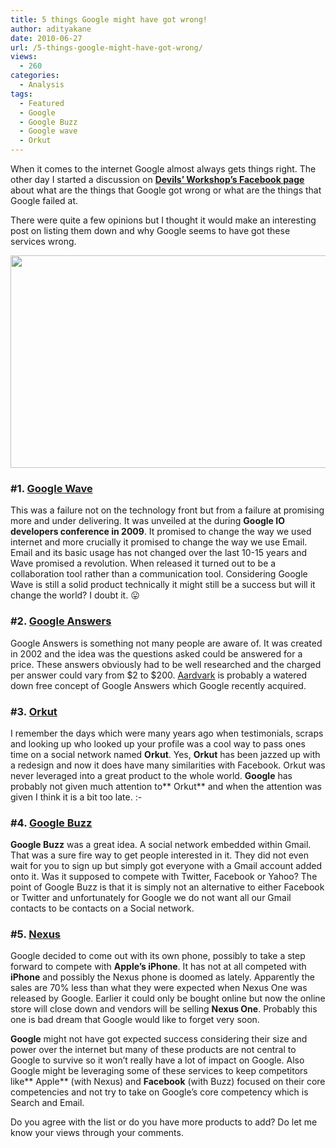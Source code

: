 ```yaml
---
title: 5 things Google might have got wrong!
author: adityakane
date: 2010-06-27
url: /5-things-google-might-have-got-wrong/
views:
  - 260
categories:
  - Analysis
tags:
  - Featured
  - Google
  - Google Buzz
  - Google wave
  - Orkut
---
```

When it comes to the internet Google almost always gets things right. The other day I started a discussion on <a href="http://facebook.com/devilsworkshop.org" onclick="_gaq.push(['_trackEvent', 'outbound-article', 'http://facebook.com/devilsworkshop.org', 'Devils&#8217; Workshop&#8217;s Facebook page']);" ><strong>Devils&#8217; Workshop&#8217;s Facebook page</strong></a> about what are the things that Google got wrong or what are the things that Google failed at.

There were quite a few opinions but I thought it would make an interesting post on listing them down and why Google seems to have got these services wrong.

<a rel="attachment wp-att-27487" href="http://devilsworkshop.org/5-things-google-might-have-got-wrong/google_5_things_fail/"><img class="aligncenter size-full wp-image-27487" title="Google_5_things_fail" src="http://cdn.devilsworkshop.org/files/2010/06/Google_5_things_fail.png" alt="" width="550" height="340" /></a>

### **#1. [Google Wave][1]**

This was a failure not on the technology front but from a failure at promising more and under delivering. It was unveiled at the during **Google IO developers conference in 2009**. It promised to change the way we used internet and more crucially it promised to change the way we use Email. Email and its basic usage has not changed over the last 10-15 years and Wave promised a revolution. When released it turned out to be a collaboration tool rather than a communication tool. Considering Google Wave is still a solid product technically it might still be a success but will it change the world? I doubt it. 😛

### **#2. <a href="http://en.wikipedia.org/wiki/Google_Answers" onclick="_gaq.push(['_trackEvent', 'outbound-article', 'http://en.wikipedia.org/wiki/Google_Answers', 'Google Answers']);" >Google Answers</a>**

Google Answers is something not many people are aware of. It was created in 2002 and the idea was the questions asked could be answered for a price. These answers obviously had to be well researched and the charged per answer could vary from $2 to $200. [Aardvark][2] is probably a watered down free concept of Google Answers which Google recently acquired.

### **#3. <a href="http://orkutdiary.com" onclick="_gaq.push(['_trackEvent', 'outbound-article', 'http://orkutdiary.com', 'Orkut']);" >Orkut</a>**

I remember the days which were many years ago when testimonials, scraps and looking up who looked up your profile was a cool way to pass ones time on a social network named **Orkut**. Yes, **Orkut** has been jazzed up with a redesign and now it does have many similarities with Facebook. Orkut was never leveraged into a great product to the whole world. **Google** has probably not given much attention to** Orkut** and when the attention was given I think it is a bit too late. <img src="http://devilsworkshop.org/wp-includes/images/smilies/frownie.png" alt=":-(" class="wp-smiley" style="height: 1em; max-height: 1em;" />

### **#4. [Google Buzz][3]**

**Google Buzz** was a great idea. A social network embedded within Gmail. That was a sure fire way to get people interested in it. They did not even wait for you to sign up but simply got everyone with a Gmail account added onto it. Was it supposed to compete with Twitter, Facebook or Yahoo? The point of Google Buzz is that it is simply not an alternative to either Facebook or Twitter and unfortunately for Google we do not want all our Gmail contacts to be contacts on a Social network.

### **#5. [Nexus][4]**

Google decided to come out with its own phone, possibly to take a step forward to compete with **Apple&#8217;s iPhone**. It has not at all competed with **iPhone** and possibly the Nexus phone is doomed as lately. Apparently the sales are 70% less than what they were expected when Nexus One was released by Google. Earlier it could only be bought online but now the online store will close down and vendors will be selling **Nexus One**. Probably this one is bad dream that Google would like to forget very soon.

**Google** might not have got expected success considering their size and power over the internet but many of these products are not central to Google to survive so it won&#8217;t really have a lot of impact on Google. Also Google might be leveraging some of these services to keep competitors like** Apple** (with Nexus) and **Facebook** (with Buzz) focused on their core competencies and not try to take on Google&#8217;s core competency which is Search and Email.

Do you agree with the list or do you have more products to add? Do let me know your views through your comments.

 [1]: http://devilsworkshop.org/5-great-extensions-with-google-wave/ "Google Wave"
 [2]: http://devilsworkshop.org/aardvark-ask-a-question-and-google-will-find-someone-to-answer-it/ "Aardvark"
 [3]: http://devilsworkshop.org/google-buzz-introduces-reshare-feature/ "Google Buzz"
 [4]: http://devilsworkshop.org/is-it-worth-buying-googles-nexus/ "Nexus"
